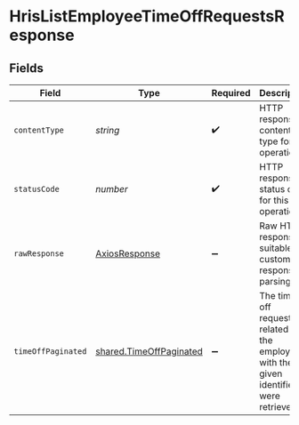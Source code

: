 # HrisListEmployeeTimeOffRequestsResponse


## Fields

| Field                                                                                   | Type                                                                                    | Required                                                                                | Description                                                                             |
| --------------------------------------------------------------------------------------- | --------------------------------------------------------------------------------------- | --------------------------------------------------------------------------------------- | --------------------------------------------------------------------------------------- |
| `contentType`                                                                           | *string*                                                                                | :heavy_check_mark:                                                                      | HTTP response content type for this operation                                           |
| `statusCode`                                                                            | *number*                                                                                | :heavy_check_mark:                                                                      | HTTP response status code for this operation                                            |
| `rawResponse`                                                                           | [AxiosResponse](https://axios-http.com/docs/res_schema)                                 | :heavy_minus_sign:                                                                      | Raw HTTP response; suitable for custom response parsing                                 |
| `timeOffPaginated`                                                                      | [shared.TimeOffPaginated](../../../sdk/models/shared/timeoffpaginated.md)               | :heavy_minus_sign:                                                                      | The time off requests related to the employee with the given identifier were retrieved. |